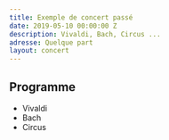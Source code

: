 ```yaml
---
title: Exemple de concert passé
date: 2019-05-10 00:00:00 Z
description: Vivaldi, Bach, Circus ...
adresse: Quelque part
layout: concert
---
```


## Programme

* Vivaldi
* Bach
* Circus
